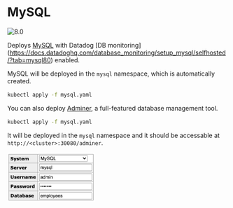 # MySQL

![8.0](https://img.shields.io/badge/MySQL-8.0-00758f?labelColor=f0f0f0&logo=MySQL&logoColor=00758f)

Deploys [MySQL](https://www.mysql.com/) with Datadog [DB monitoring] (https://docs.datadoghq.com/database_monitoring/setup_mysql/selfhosted/?tab=mysql80) enabled.

MySQL will be deployed in the `mysql` namespace, which is automatically created.

```bash
kubectl apply -f mysql.yaml
```

You can also deploy [Adminer](https://www.adminer.org/), a full-featured database management tool.

```bash
kubectl apply -f mysql.yaml
```

It will be deployed in the `mysql` namespace and it should be accessable at `http://<cluster>:30080/adminer`.

<img src="img/adminer-login.png" width="200px"/>
